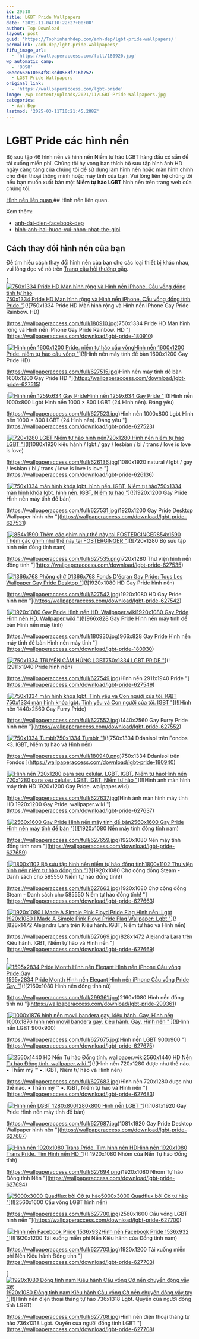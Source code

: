 ```yaml
---
id: 29518
title: LGBT Pride Wallpapers
date: '2021-11-04T10:22:27+00:00'
author: Top Download
layout: post
guid: 'https://Tophinhanhdep.com/anh-dep/lgbt-pride-wallpapers/'
permalink: /anh-dep/lgbt-pride-wallpapers/
fifu_image_url:
  - 'https://wallpaperaccess.com/full/180920.jpg'
wp_automatic_camp:
  - '8098'
86ecc662610e64f813cd0583f716b752:
  - LGBT Pride Wallpapers
original_link:
  - 'https://wallpaperaccess.com/lgbt-pride'
image: /wp-content/uploads/2021/11/LGBT-Pride-Wallpapers.jpg
categories:
  - Ảnh Đẹp
lastmod: '2025-03-11T10:21:45.288Z'
---
```

# LGBT Pride các hình nền

Bộ sưu tập 46 hình nền và hình nền Niềm tự hào LGBT hàng đầu có sẵn để tải xuống miễn phí. Chúng tôi hy vọng bạn thích bộ sưu tập hình ảnh HD ngày càng tăng của chúng tôi để sử dụng làm hình nền hoặc màn hình chính cho điện thoại thông minh hoặc máy tính của bạn. Vui lòng liên hệ chúng tôi nếu bạn muốn xuất bản một **Niềm tự hào LGBT** hình nền trên trang web của chúng tôi.

[Hình nền liên quan ](#related) ## Hình nền liên quan.

   
 Xem thêm:

   
- [anh-dai-dien-facebook-dep](https://tophinhanhdep.com/anh-avatar/anh-dai-dien-facebook-dep/)
- [hinh-anh-hai-huoc-vui-nhon-nhat-the-gioi](https://tophinhanhdep.com/anh-hai-huoc/hinh-anh-hai-huoc-vui-nhon-nhat-the-gioi/)

## Cách thay đổi hình nền của bạn

Để tìm hiểu cách thay đổi hình nền của bạn cho các loại thiết bị khác nhau, vui lòng đọc về nó trên [Trang câu hỏi thường gặp](https://tophinhanhdep.com/faq/).

  
[[![750x1334 Pride HD Màn hình rộng và Hình nền iPhone.  Cầu vồng đồng tính tự hào](https://wallpaperaccess.com/full/180920.jpg)750x1334 Pride HD Màn hình rộng và Hình nền iPhone. Cầu vồng đồng tính Pride "](https://wallpaperaccess.com/download/lgbt-pride-180920)](![750x1334 Pride HD Màn hình rộng và Hình nền iPhone Gay Pride Rainbow.  HD)

(https://wallpaperaccess.com/full/180910.jpg)750x1334 Pride HD Màn hình rộng và Hình nền iPhone Gay Pride Rainbow. HD "](https://wallpaperaccess.com/download/lgbt-pride-180910)

[[![Hình nền 1600x1200 Pride.  niềm tự hào cầu vồng](https://wallpaperaccess.com/full/180918.jpg)Hình nền 1600x1200 Pride. niềm tự hào cầu vồng "](https://wallpaperaccess.com/download/lgbt-pride-180918)](![Hình nền máy tính để bàn 1600x1200 Gay Pride HD)

(https://wallpaperaccess.com/full/627515.jpg)Hình nền máy tính để bàn 1600x1200 Gay Pride HD "](https://wallpaperaccess.com/download/lgbt-pride-627515)

[[![Hình nền 1259x634 Gay Pride](https://wallpaperaccess.com/full/627519.jpg)Hình nền 1259x634 Gay Pride "](https://wallpaperaccess.com/download/lgbt-pride-627519)](![Hình nền 1000x800 Lgbt Hình nền 1000 × 800 LGBT (24 Hình nền).  Đáng yêu)

(https://wallpaperaccess.com/full/627523.jpg)Hình nền 1000x800 Lgbt Hình nền 1000 × 800 LGBT (24 Hình nền). Đáng yêu "](https://wallpaperaccess.com/download/lgbt-pride-627523)

[[![720x1280 LGBT Niềm tự hào hình nền](https://wallpaperaccess.com/full/627528.jpg)720x1280 Hình nền niềm tự hào LGBT "](https://wallpaperaccess.com/download/lgbt-pride-627528)](![1080x1920 kiêu hãnh / lgbt / gay / lesbian / bi / trans / love is love is love)

(https://wallpaperaccess.com/full/626136.jpg)1080x1920 natural / lgbt / gay / lesbian / bi / trans / love is love is love "](https://wallpaperaccess.com/download/lgbt-pride-626136)

[[![750x1334 màn hình khóa lgbt.  hình nền.  lGBT, Niềm tự hào](https://wallpaperaccess.com/full/627530.jpg)750x1334 màn hình khóa lgbt. hình nền. lGBT, Niềm tự hào "](https://wallpaperaccess.com/download/lgbt-pride-627530)](![1920x1200 Gay Pride Hình nền máy tính để bàn)

(https://wallpaperaccess.com/full/627531.jpg)1920x1200 Gay Pride Desktop Wallpaper hình nền "](https://wallpaperaccess.com/download/lgbt-pride-627531)

[[![854x1590 Thêm các ghim như thế này tại FOSTERGINGER](https://wallpaperaccess.com/full/627533.png)854x1590 Thêm các ghim như thế này tại FOSTERGINGER "](https://wallpaperaccess.com/download/lgbt-pride-627533)](![720x1280 Bộ sưu tập hình nền đồng tính nam)

(https://wallpaperaccess.com/full/627535.png)720x1280 Thư viện hình nền đồng tính "](https://wallpaperaccess.com/download/lgbt-pride-627535)

[[![1366x768 Phông chữ D](https://wallpaperaccess.com/full/627537.jpg)1366x768 Fonds D'écran Gay Pride: Tous Les Wallpaper Gay Pride Desktop "](https://wallpaperaccess.com/download/lgbt-pride-627537)](![1920x1080 HD Gay Pride hình nền)

(https://wallpaperaccess.com/full/627542.jpg)1920x1080 HD Gay Pride hình nền "](https://wallpaperaccess.com/download/lgbt-pride-627542)

[[![1920x1080 Gay Pride Hình nền HD.  Wallpaper.wiki](https://wallpaperaccess.com/full/627544.png)1920x1080 Gay Pride Hình nền HD. Wallpaper.wiki "](https://wallpaperaccess.com/download/lgbt-pride-627544)](![966x828 Gay Pride Hình nền máy tính để bàn Hình nền máy tính)

(https://wallpaperaccess.com/full/180930.jpg)966x828 Gay Pride Hình nền máy tính để bàn Hình nền máy tính "](https://wallpaperaccess.com/download/lgbt-pride-180930)

[[![750x1334 TRUYỀN CẢM HỨNG LGBT](https://wallpaperaccess.com/full/627548.png)750x1334 LGBT PRIDE "](https://wallpaperaccess.com/download/lgbt-pride-627548)](![2911x1940 Pride hình nền)

(https://wallpaperaccess.com/full/627549.jpg)Hình nền 2911x1940 Pride "](https://wallpaperaccess.com/download/lgbt-pride-627549)

[[![750x1334 màn hình khóa lgbt.  Tình yêu và Con người của tôi.  lGBT](https://wallpaperaccess.com/full/489823.jpg)750x1334 màn hình khóa lgbt. Tình yêu và Con người của tôi. lGBT "](https://wallpaperaccess.com/download/lgbt-pride-489823)](![Hình nền 1440x2560 Gay Furry Pride)

(https://wallpaperaccess.com/full/627552.jpg)1440x2560 Gay Furry Pride hình nền "](https://wallpaperaccess.com/download/lgbt-pride-627552)

[[![750x1334 Tumblr](https://wallpaperaccess.com/full/627633.jpg)750x1334 Tumblr "](https://wallpaperaccess.com/download/lgbt-pride-627633)](![750x1334 Ddanisol trên Fondos <3.  lGBT, Niềm tự hào và Hình nền)

(https://wallpaperaccess.com/full/180940.png)750x1334 Ddanisol trên Fondos ](https://wallpaperaccess.com/download/lgbt-pride-180940)

[[![Hình nền 720x1280 para seu celular.  LGBT.  lGBT, Niềm tự hào](https://wallpaperaccess.com/full/627635.jpg)Hình nền 720x1280 para seu celular. LGBT. lGBT, Niềm tự hào "](https://wallpaperaccess.com/download/lgbt-pride-627635)](![Hình ảnh màn hình máy tính HD 1920x1200 Gay Pride.  wallpaper.wiki)

(https://wallpaperaccess.com/full/627637.jpg)Hình ảnh màn hình máy tính HD 1920x1200 Gay Pride. wallpaper.wiki "](https://wallpaperaccess.com/download/lgbt-pride-627637)

[[![2560x1600 Gay Pride Hình nền máy tính để bàn](https://wallpaperaccess.com/full/627651.jpg)2560x1600 Gay Pride Hình nền máy tính để bàn "](https://wallpaperaccess.com/download/lgbt-pride-627651)](![1920x1080 Nền máy tính đồng tính nam)

(https://wallpaperaccess.com/full/627659.jpg)1920x1080 Nền máy tính đồng tính nam "](https://wallpaperaccess.com/download/lgbt-pride-627659)

[[![1800x1102 Bộ sưu tập hình nền niềm tự hào đồng tính](https://wallpaperaccess.com/full/627661.jpg)1800x1102 Thư viện hình nền niềm tự hào đồng tính "](https://wallpaperaccess.com/download/lgbt-pride-627661)](![1920x1080 Chợ cộng đồng Steam - Danh sách cho 585550 Niềm tự hào đồng tính!)

(https://wallpaperaccess.com/full/627663.jpg)1920x1080 Chợ cộng đồng Steam - Danh sách cho 585550 Niềm tự hào đồng tính! "](https://wallpaperaccess.com/download/lgbt-pride-627663)

[[![1920x1080 I Made A Simple Pink Floyd Pride Flag Hình nền: Lgbt](https://wallpaperaccess.com/full/627668.png)1920x1080 I Made A Simple Pink Floyd Pride Flag Wallpaper: Lgbt "](https://wallpaperaccess.com/download/lgbt-pride-627668)](![828x1472 Alejandra Lara trên Kiêu hãnh.  lGBT, Niềm tự hào và Hình nền)

(https://wallpaperaccess.com/full/627669.jpg)828x1472 Alejandra Lara trên Kiêu hãnh. lGBT, Niềm tự hào và Hình nền "](https://wallpaperaccess.com/download/lgbt-pride-627669)

[[![1595x2834 Pride Month Hình nền Elegant Hình nền iPhone Cầu vồng Pride Gay](https://wallpaperaccess.com/full/627670.jpg)1595x2834 Pride Month Hình nền Elegant Hình nền iPhone Cầu vồng Pride Gay "](https://wallpaperaccess.com/download/lgbt-pride-627670)](![2160x1080 Hình nền đồng tính nữ)

(https://wallpaperaccess.com/full/299361.jpg)2160x1080 Hình nền đồng tính nữ "](https://wallpaperaccess.com/download/lgbt-pride-299361)

[[![1000x1876 hình nền movil bandera gay.  kiêu hãnh.  Gay, Hình nền](https://wallpaperaccess.com/full/627672.jpg)1000x1876 hình nền movil bandera gay. kiêu hãnh. Gay, Hình nền " ](https://wallpaperaccess.com/download/lgbt-pride-627672)](![Hình nền LGBT 900x900)

(https://wallpaperaccess.com/full/627675.jpg)Hình nền LGBT 900x900 "](https://wallpaperaccess.com/download/lgbt-pride-627675)

[[![2560x1440 HD Nền Tự hào Đồng tính.  wallpaper.wiki](https://wallpaperaccess.com/full/627676.jpg)2560x1440 HD Nền Tự hào Đồng tính. wallpaper.wiki "](https://wallpaperaccess.com/download/lgbt-pride-627676)](![Hình nền 720x1280 được như thế nào.  • Thẩm mỹ ™ •.  lGBT, Niềm tự hào và Hình nền)

(https://wallpaperaccess.com/full/627683.jpg)Hình nền 720x1280 được như thế nào. • Thẩm mỹ ™ •. lGBT, Niềm tự hào và Hình nền "](https://wallpaperaccess.com/download/lgbt-pride-627683)

[[![Hình nền LGBT 1280x800](https://wallpaperaccess.com/full/627686.jpg)1280x800 Hình nền LGBT "](https://wallpaperaccess.com/download/lgbt-pride-627686)](![1081x1920 Gay Pride Hình nền máy tính để bàn)

(https://wallpaperaccess.com/full/627687.jpg)1081x1920 Gay Pride Desktop Wallpaper hình nền "](https://wallpaperaccess.com/download/lgbt-pride-627687)

[[![Hình nền 1920x1080 Trans Pride.  Tìm hình nền HD](https://wallpaperaccess.com/full/627691.jpg)Hình nền 1920x1080 Trans Pride. Tìm Hình nền HD "](https://wallpaperaccess.com/download/lgbt-pride-627691)](![1920x1080 Nhóm của Nền Tự hào Đồng tính)

(https://wallpaperaccess.com/full/627694.png)1920x1080 Nhóm Tự hào Đồng tính Nền "](https://wallpaperaccess.com/download/lgbt-pride-627694)

[[![5000x3000 Quadflux bởi Cờ tự hào](https://wallpaperaccess.com/full/489810.png)5000x3000 Quadflux bởi Cờ tự hào "](https://wallpaperaccess.com/download/lgbt-pride-489810)](![2560x1600 Cầu vồng LGBT hình nền)

(https://wallpaperaccess.com/full/627700.jpg)2560x1600 Cầu vồng LGBT hình nền "](https://wallpaperaccess.com/download/lgbt-pride-627700)

[[![Hình nền Facebook Pride 1536x932](https://wallpaperaccess.com/full/627701.jpg)Hình nền Facebook Pride 1536x932 "](https://wallpaperaccess.com/download/lgbt-pride-627701)](![1920x1200 Tải xuống miễn phí Nền Kiêu hãnh của Đồng tính nam)

(https://wallpaperaccess.com/full/627703.jpg)1920x1200 Tải xuống miễn phí Nền Kiêu hãnh Đồng tính "](https://wallpaperaccess.com/download/lgbt-pride-627703)

[[![1920x1080 Đồng tính nam Kiêu hãnh Cầu vồng Cờ nền chuyển động vẫy tay](https://wallpaperaccess.com/full/627705.png)1920x1080 Đồng tính nam Kiêu hãnh Cầu vồng Cờ nền chuyển động vẫy tay "](https://wallpaperaccess.com/download/lgbt-pride-627705)](![Hình nền điện thoại tháng tự hào 736x1318 Lgbt.  Quyền của người đồng tính LGBT)

(https://wallpaperaccess.com/full/627708.jpg)Hình nền điện thoại tháng tự hào 736x1318 Lgbt. Quyền của người đồng tính LGBT "](https://wallpaperaccess.com/download/lgbt-pride-627708)
